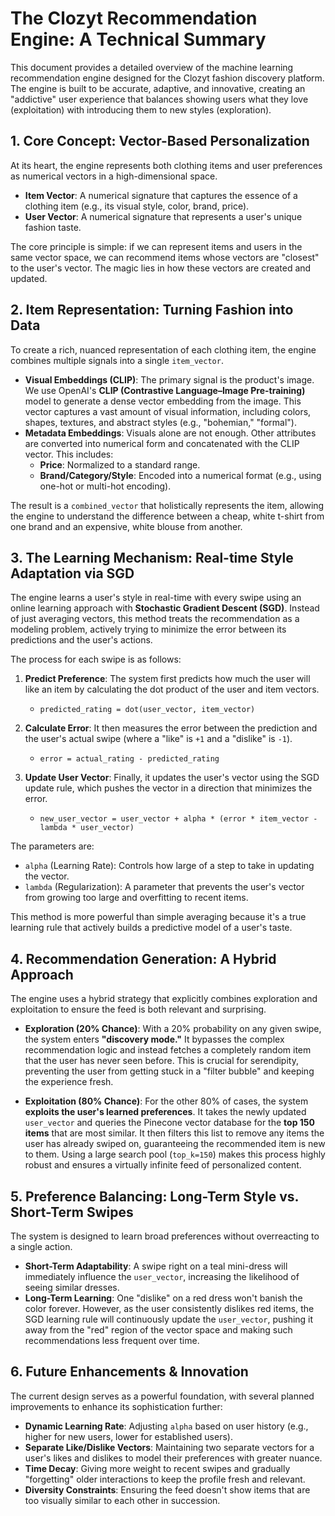 # The Clozyt Recommendation Engine: A Technical Summary

This document provides a detailed overview of the machine learning recommendation engine designed for the Clozyt fashion discovery platform. The engine is built to be accurate, adaptive, and innovative, creating an "addictive" user experience that balances showing users what they love (exploitation) with introducing them to new styles (exploration).

## 1. Core Concept: Vector-Based Personalization

At its heart, the engine represents both clothing items and user preferences as numerical vectors in a high-dimensional space.

-   **Item Vector**: A numerical signature that captures the essence of a clothing item (e.g., its visual style, color, brand, price).
-   **User Vector**: A numerical signature that represents a user's unique fashion taste.

The core principle is simple: if we can represent items and users in the same vector space, we can recommend items whose vectors are "closest" to the user's vector. The magic lies in how these vectors are created and updated.

## 2. Item Representation: Turning Fashion into Data

To create a rich, nuanced representation of each clothing item, the engine combines multiple signals into a single `item_vector`.

-   **Visual Embeddings (CLIP)**: The primary signal is the product's image. We use OpenAI's **CLIP (Contrastive Language–Image Pre-training)** model to generate a dense vector embedding from the image. This vector captures a vast amount of visual information, including colors, shapes, textures, and abstract styles (e.g., "bohemian," "formal").
-   **Metadata Embeddings**: Visuals alone are not enough. Other attributes are converted into numerical form and concatenated with the CLIP vector. This includes:
    -   **Price**: Normalized to a standard range.
    -   **Brand/Category/Style**: Encoded into a numerical format (e.g., using one-hot or multi-hot encoding).

The result is a `combined_vector` that holistically represents the item, allowing the engine to understand the difference between a cheap, white t-shirt from one brand and an expensive, white blouse from another.

## 3. The Learning Mechanism: Real-time Style Adaptation via SGD

The engine learns a user's style in real-time with every swipe using an online learning approach with **Stochastic Gradient Descent (SGD)**. Instead of just averaging vectors, this method treats the recommendation as a modeling problem, actively trying to minimize the error between its predictions and the user's actions.

The process for each swipe is as follows:

1.  **Predict Preference**: The system first predicts how much the user will like an item by calculating the dot product of the user and item vectors.
    - `predicted_rating = dot(user_vector, item_vector)`

2.  **Calculate Error**: It then measures the error between the prediction and the user's actual swipe (where a "like" is `+1` and a "dislike" is `-1`).
    - `error = actual_rating - predicted_rating`

3.  **Update User Vector**: Finally, it updates the user's vector using the SGD update rule, which pushes the vector in a direction that minimizes the error.
    - `new_user_vector = user_vector + alpha * (error * item_vector - lambda * user_vector)`

The parameters are:
-   `alpha` (Learning Rate): Controls how large of a step to take in updating the vector.
-   `lambda` (Regularization): A parameter that prevents the user's vector from growing too large and overfitting to recent items.

This method is more powerful than simple averaging because it's a true learning rule that actively builds a predictive model of a user's taste.

## 4. Recommendation Generation: A Hybrid Approach

The engine uses a hybrid strategy that explicitly combines exploration and exploitation to ensure the feed is both relevant and surprising.

-   **Exploration (20% Chance)**: With a 20% probability on any given swipe, the system enters **"discovery mode."** It bypasses the complex recommendation logic and instead fetches a completely random item that the user has never seen before. This is crucial for serendipity, preventing the user from getting stuck in a "filter bubble" and keeping the experience fresh.

-   **Exploitation (80% Chance)**: For the other 80% of cases, the system **exploits the user's learned preferences**. It takes the newly updated `user_vector` and queries the Pinecone vector database for the **top 150 items** that are most similar. It then filters this list to remove any items the user has already swiped on, guaranteeing the recommended item is new to them. Using a large search pool (`top_k=150`) makes this process highly robust and ensures a virtually infinite feed of personalized content.

## 5. Preference Balancing: Long-Term Style vs. Short-Term Swipes

The system is designed to learn broad preferences without overreacting to a single action.

-   **Short-Term Adaptability**: A swipe right on a teal mini-dress will immediately influence the `user_vector`, increasing the likelihood of seeing similar dresses.
-   **Long-Term Learning**: One "dislike" on a red dress won't banish the color forever. However, as the user consistently dislikes red items, the SGD learning rule will continuously update the `user_vector`, pushing it away from the "red" region of the vector space and making such recommendations less frequent over time.

## 6. Future Enhancements & Innovation

The current design serves as a powerful foundation, with several planned improvements to enhance its sophistication further:

-   **Dynamic Learning Rate**: Adjusting `alpha` based on user history (e.g., higher for new users, lower for established users).
-   **Separate Like/Dislike Vectors**: Maintaining two separate vectors for a user's likes and dislikes to model their preferences with greater nuance.
-   **Time Decay**: Giving more weight to recent swipes and gradually "forgetting" older interactions to keep the profile fresh and relevant.
-   **Diversity Constraints**: Ensuring the feed doesn't show items that are too visually similar to each other in succession.